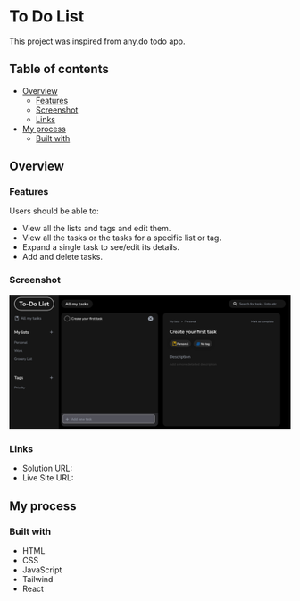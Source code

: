 # To Do List

This project was inspired from any.do todo app.

## Table of contents

- [Overview](#overview)
  - [Features](#features)
  - [Screenshot](#screenshot)
  - [Links](#links)
- [My process](#my-process)
  - [Built with](#built-with)

## Overview

### Features

Users should be able to:

- View all the lists and tags and edit them.
- View all the tasks or the tasks for a specific list or tag.
- Expand a single task to see/edit its details.
- Add and delete tasks.

### Screenshot

![](./Design/screenshot.png)

### Links

- Solution URL: 
- Live Site URL: 

## My process

### Built with

- HTML
- CSS
- JavaScript
- Tailwind
- React
